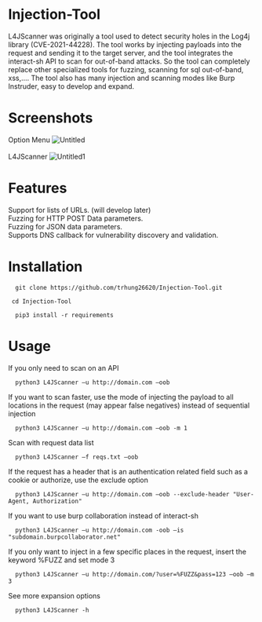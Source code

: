 # Injection-Tool
L4JScanner was originally a tool used to detect security holes in the Log4j library (CVE-2021-44228). The tool works by injecting payloads into the request and sending it to the target server, and the tool integrates the interact-sh API to scan for out-of-band attacks. So the tool can completely replace other specialized tools for fuzzing, scanning for sql out-of-band, xss,.... The tool also has many injection and scanning modes like Burp Instruder, easy to develop and expand.
# Screenshots
  Option Menu
  ![Untitled](https://user-images.githubusercontent.com/65553646/156767125-e2a74f70-514f-485f-8528-88096a938d4d.png)
  <br>
  <br>
  L4JScanner
  ![Untitled1](https://user-images.githubusercontent.com/65553646/156766970-1e0ff539-cada-4596-a4e9-00286f176b90.png)

# Features
  Support for lists of URLs. (will develop later)<br>
  Fuzzing for HTTP POST Data parameters.<br>
  Fuzzing for JSON data parameters.<br>
  Supports DNS callback for vulnerability discovery and validation.<br>
 
 # Installation
```
  git clone https://github.com/trhung26620/Injection-Tool.git
```
```
 cd Injection-Tool
```
```
  pip3 install -r requirements
```

# Usage
  If you only need to scan on an API
```
  python3 L4JScanner –u http://domain.com –oob
```
  If you want to scan faster, use the mode of injecting the payload to all locations in the request (may appear false negatives) instead of sequential injection
```
  python3 L4JScanner –u http://domain.com –oob -m 1
```
  Scan with request data list
```
  python3 L4JScanner –f reqs.txt –oob
```
  If the request has a header that is an authentication related field such as a cookie or authorize, use the exclude option
```
  python3 L4JScanner –u http://domain.com –oob --exclude-header "User-Agent, Authorization"
```
  If you want to use burp collaboration instead of interact-sh
```
  python3 L4JScanner –u http://domain.com -oob –is "subdomain.burpcollaborator.net"
```
  If you only want to inject in a few specific places in the request, insert the keyword %FUZZ and set mode 3
```
  python3 L4JScanner –u http://domain.com/?user=%FUZZ&pass=123 –oob –m 3
```
  See more expansion options
```
  python3 L4JScanner -h
```


